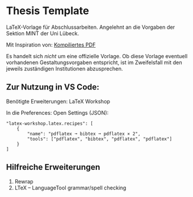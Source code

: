 # Thesis Template

LaTeX-Vorlage für Abschlussarbeiten. Angelehnt an die Vorgaben der Sektion MINT der Uni Lübeck.

Mit Inspiration von: [Kompiliertes PDF](https://malteschmitz.github.io/latex-thesis/thesis.pdf)

Es handelt sich _nicht_ um eine offizielle Vorlage. Ob diese Vorlage eventuell vorhandenen Gestaltungsvorgaben entspricht, ist im Zweifelsfall mit den jeweils zuständigen Institutionen abzusprechen.


## Zur Nutzung in VS Code:

Benötigte Erweiterungen: LaTeX Workshop

In die Preferences: Open Settings (JSON):

    "latex-workshop.latex.recipes": [
        {
            "name": "pdflatex ➞ bibtex ➞ pdflatex × 2",
            "tools": ["pdflatex", "bibtex", "pdflatex", "pdflatex"]
        }
    ]

## Hilfreiche Erweiterungen 
1. Rewrap
2. LTeX – LanguageTool grammar/spell checking

